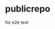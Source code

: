 # publicrepo
for e2e test

















































































































































































































































































































































































































































































































































































































































































































































































































































































































































































































































































































































































































































































































































































































































































































































































































































































































































































































































































































































































































































































































































































































































































































































































































































































































































































































































































































































































































































































































































































































































































































































































